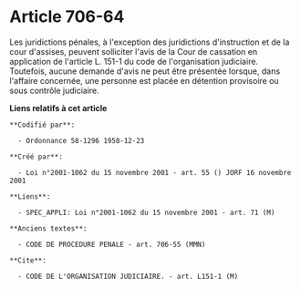 # Article 706-64

Les juridictions pénales, à l'exception des juridictions d'instruction et de la cour d'assises, peuvent solliciter l'avis de
la Cour de cassation en application de l'article L. 151-1 du code de l'organisation judiciaire. Toutefois, aucune demande
d'avis ne peut être présentée lorsque, dans l'affaire concernée, une personne est placée en détention provisoire ou sous
contrôle judiciaire.

**Liens relatifs à cet article**

	**Codifié par**:

	  - Ordonnance 58-1296 1958-12-23

	**Créé par**:

	  - Loi n°2001-1062 du 15 novembre 2001 - art. 55 () JORF 16 novembre 2001

	**Liens**:

	  - SPEC_APPLI: Loi n°2001-1062 du 15 novembre 2001 - art. 71 (M)

	**Anciens textes**:

	  - CODE DE PROCEDURE PENALE - art. 706-55 (MMN)

	**Cite**:

	  - CODE DE L'ORGANISATION JUDICIAIRE. - art. L151-1 (M)
